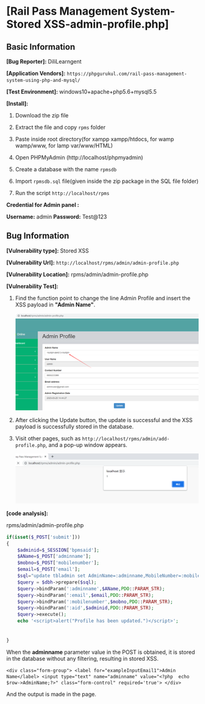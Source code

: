 # [Rail Pass Management System-Stored XSS-admin-profile.php]

## Basic Information

**[Bug Reporter]:** DiliLearngent

**[Application Vendors]:** `https://phpgurukul.com/rail-pass-management-system-using-php-and-mysql/`

**[Test Environment]:** windows10+apache+php5.6+mysql5.5

**[Install]:**

1. Download the zip file

2. Extract the file and copy `rpms` folder

3. Paste inside root directory(for xampp xampp/htdocs, for wamp wamp/www, for lamp var/www/HTML)

4. Open PHPMyAdmin (http://localhost/phpmyadmin)

5. Create a database with the name `rpmsdb`

6. Import `rpmsdb.sql` file(given inside the zip package in the SQL file folder)

7. Run the script `http://localhost/rpms`

**Credential for Admin panel :**

**Username:** admin
**Password:** Test@123

## Bug Information

**[Vulnerability type]:** Stored XSS

**[Vulnerability Url]:** `http://localhost/rpms/admin/admin-profile.php`

**[Vulnerability Location]:** rpms/admin/admin-profile.php

**[Vulnerability Test]:**

1. Find the function point to change the line Admin Profile and insert the XSS payload in **"Admin Name"**.

   ![](../../img/20230427134455.png)

2. After clicking the Update button, the update is successful and the XSS payload is successfully stored in the database.

3. Visit other pages, such as `http://localhost/rpms/admin/add-profile.php`, and a pop-up window appears.

   ![](../../img/20230427134534.png)

**[code analysis]:**

rpms/admin/admin-profile.php

```php
if(isset($_POST['submit']))
{
    $adminid=$_SESSION['bpmsaid'];
    $AName=$_POST['adminname'];
    $mobno=$_POST['mobilenumber'];
    $email=$_POST['email'];
    $sql="update tbladmin set AdminName=:adminname,MobileNumber=:mobilenumber,Email=:email where ID=:aid";
    $query = $dbh->prepare($sql);
    $query->bindParam(':adminname',$AName,PDO::PARAM_STR);
    $query->bindParam(':email',$email,PDO::PARAM_STR);
    $query->bindParam(':mobilenumber',$mobno,PDO::PARAM_STR);
    $query->bindParam(':aid',$adminid,PDO::PARAM_STR);
    $query->execute();
    echo '<script>alert("Profile has been updated.")</script>';


}
```

When the **adminname** parameter value in the POST is obtained, it is stored in the database without any filtering, resulting in stored XSS.

```php+HTML
<div class="form-group"> <label for="exampleInputEmail1">Admin Name</label> <input type="text" name="adminname" value="<?php  echo $row->AdminName;?>" class="form-control" required='true'> </div>
```

And the output is made in the page.